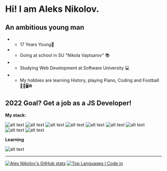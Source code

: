# Hi! I am Aleks Nikolov.

## An ambitious young man

* - 17 Years Young👦 
* - Going at school in SU "Nikola Vaptsarov" 📚
* - Studying Web Development at Software University 💻
* - My hobbies are learning History, playing Piano, Coding and Football🗿🎹🖥⚽

## 2022 Goal? Get a job as a JS Developer!

**My stack:**

![alt text](https://img.icons8.com/color/60/000000/javascript--v1.png)
![alt text](https://img.icons8.com/color/60/000000/express.png)
![alt text](https://img.icons8.com/fluency/60/000000/node-js.png)
![alt text](https://img.icons8.com/color/60/000000/mongodb.png)
![alt text](https://img.icons8.com/color/60/000000/html-5--v1.png)
![alt text](https://img.icons8.com/color/60/000000/css3.png)
![alt text](https://img.icons8.com/color/60/000000/firebase.png)
![alt text](https://img.icons8.com/color/60/000000/typescript.png)
![alt text](https://img.icons8.com/color/60/000000/angularjs.png)

**Learning**

![alt text](https://img.icons8.com/color/60/000000/react.png)

___

[![Alex Nikolov's GitHub stats](https://github-readme-stats.vercel.app/api?username=AlexNikolov2)](https://github.com/anuraghazra/github-readme-stats)
[![Top Languages I Code in](https://github-readme-stats.vercel.app/api/top-langs/?username=AlexNikolov2)](https://github.com/anuraghazra/github-readme-stats)
